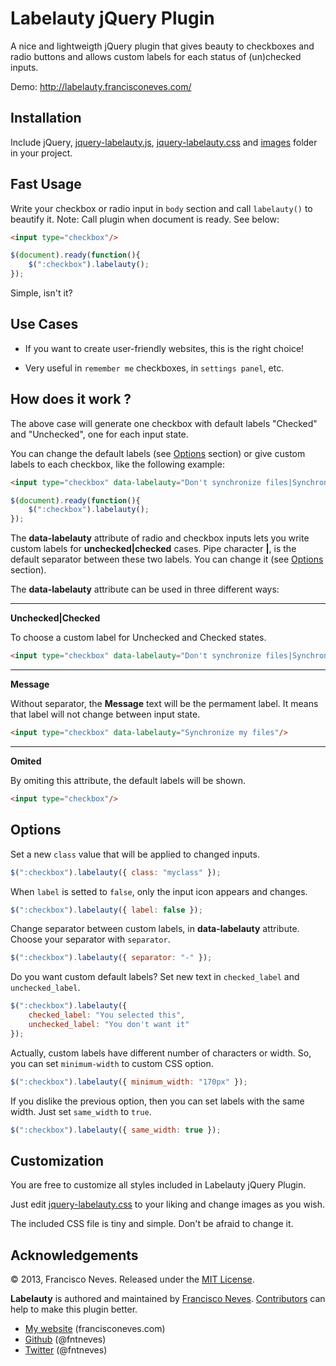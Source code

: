 Labelauty jQuery Plugin
=========

A nice and lightweigth jQuery plugin that gives beauty to checkboxes and 
radio buttons and allows custom labels for each status of (un)checked inputs.

Demo: http://labelauty.francisconeves.com/


Installation
------------

Include jQuery, [jquery-labelauty.js], [jquery-labelauty.css] and [images] folder in your project.


Fast Usage
-----------

Write your checkbox or radio input in `body` section and call `labelauty()` to beautify it.
Note: Call plugin when document is ready. See below:

~~~ html
<input type="checkbox"/>
~~~

~~~ js
$(document).ready(function(){
	$(":checkbox").labelauty();
});
~~~

Simple, isn't it?


Use Cases
----------

 * If you want to create user-friendly websites, this is the right choice!

 * Very useful in `remember me` checkboxes, in `settings panel`, etc.


How does it work ?
--------------

The above case will generate one checkbox with default 
labels "Checked" and "Unchecked", one for each input state.

You can change the default labels (see [Options] section) or 
give custom labels to each checkbox, like the following example:

~~~ html
<input type="checkbox" data-labelauty="Don't synchronize files|Synchronize my files"/>
~~~

~~~ js
$(document).ready(function(){
	$(":checkbox").labelauty();
});
~~~

The __data-labelauty__ attribute of radio and checkbox inputs lets you write custom labels for __unchecked|checked__ cases.
Pipe character __|__, is the default separator between these two labels. You can change it (see [Options] section).




The __data-labelauty__ attribute can be used in three different ways:
__________
__Unchecked|Checked__

To choose a custom label for Unchecked and Checked states.

~~~ html
<input type="checkbox" data-labelauty="Don't synchronize files|Synchronize my files"/>
~~~
__________
__Message__

Without separator, the __Message__ text will be the permament label. It means that label will not change between input state.

~~~ html
<input type="checkbox" data-labelauty="Synchronize my files"/>
~~~
__________
__Omited__

By omiting this attribute, the default labels will be shown.

~~~ html
<input type="checkbox"/>
~~~


Options
-------------

Set a new `class` value that will be applied to changed inputs.

~~~ js
$(":checkbox").labelauty({ class: "myclass" });
~~~

When `label` is setted to `false`, only the input icon appears and changes.

~~~ js
$(":checkbox").labelauty({ label: false });
~~~

Change separator between custom labels, in __data-labelauty__ attribute.
Choose your separator with `separator`.

~~~ js
$(":checkbox").labelauty({ separator: "-" });
~~~

Do you want custom default labels?
Set new text in `checked_label` and `unchecked_label`.

~~~ js
$(":checkbox").labelauty({
	checked_label: "You selected this",
	unchecked_label: "You don't want it"
});
~~~

Actually, custom labels have different number of characters or width.
So, you can set `minimum-width` to custom CSS option.

~~~ js
$(":checkbox").labelauty({ minimum_width: "170px" });
~~~

If you dislike the previous option, then you can set labels with the same width.
Just set `same_width` to `true`.

~~~ js
$(":checkbox").labelauty({ same_width: true });
~~~


Customization
-------------

You are free to customize all styles included in Labelauty jQuery Plugin.

Just edit [jquery-labelauty.css] to your liking and change images as you wish.


The included CSS file is tiny and simple. Don't be afraid to change it.


Acknowledgements
----------------

© 2013, Francisco Neves. Released under the [MIT License](License.md).

**Labelauty** is authored and maintained by [Francisco Neves][francisconeves].
[Contributors][c] can help to make this plugin better.

 * [My website](http://francisconeves.com) (francisconeves.com)
 * [Github](http://github.com/fntneves) (@fntneves)
 * [Twitter](http://twitter.com/fntneves) (@fntneves)

[francisconeves]: http://www.francisconeves.com
[c]:   http://github.com/francisconeves/labelauty-jquery/contributors
[jquery-labelauty.js]: https://github.com/francisconeves/labelauty-jquery/blob/master/source/jquery-labelauty.js
[jquery-labelauty.css]: https://github.com/francisconeves/labelauty-jquery/blob/master/source/jquery-labelauty.css
[images]: https://github.com/francisconeves/labelauty-jquery/tree/master/source/images
[Options]: https://github.com/francisconeves/labelauty-jquery#options

